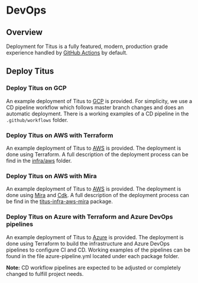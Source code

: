 # DevOps

## Overview
Deployment for Titus is a fully featured, modern, production grade experience handled by [GitHub Actions] by default.

## Deploy Titus
### Deploy Titus on GCP
An example deployment of Titus to [GCP] is provided. For simplicity, we use a CD pipeline workflow which follows master branch changes and does an automatic deployment. There is a working examples of a CD pipeline in the `.github/workflows` folder.

### Deploy Titus on AWS with Terraform
An example deployment of Titus to [AWS] is provided. The deployment is done using Terraform. A full description of the deployment process can be find in the [infra/aws] folder.

### Deploy Titus on AWS with Mira
An example deployment of Titus to [AWS] is provided. The deployment is done using [Mira] and [Cdk]. A full description of the deployment process can be find in the [titus-infra-aws-mira] package.

### Deploy Titus on Azure with Terraform and Azure DevOps pipelines
An example deployment of Titus to [Azure] is provided. The deployment is done using Terraform to build the infrastructure and Azure DevOps pipelines to configure CI and CD. Working examples of the pipelines can be found in the file azure-pipeline.yml located under each package folder.

**Note:** CD workflow pipelines are expected to be adjusted or completely changed to fulfill project needs.


[GCP]: https://console.cloud.google.com
[AWS]: https://aws.amazon.com/
[Mira]: https://nf-mira.netlify.app
[Cdk]: https://aws.amazon.com/cdk/
[titus-infra-aws-mira]: https://github.com/nearform/titus/tree/master/packages/titus-infra-aws-mira
[infra/aws]: https://github.com/nearform/titus/tree/aws_update/docs/devops/aws
[Azure]: https://portal.azure.com/
[GitHub Actions]: https://github.com/features/actions

